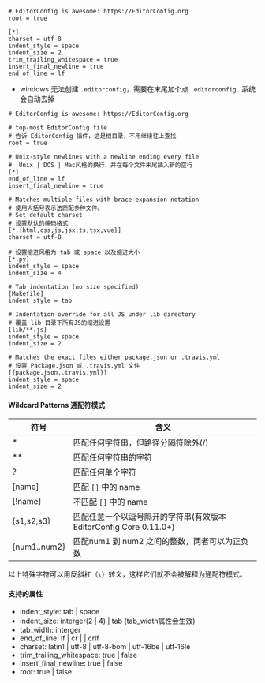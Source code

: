 
```
# EditorConfig is awesome: https://EditorConfig.org
root = true

[*]
charset = utf-8
indent_style = space
indent_size = 2
trim_trailing_whitespace = true
insert_final_newline = true
end_of_line = lf

```

- windows 无法创建 `.editorconfig`，需要在末尾加个点 `.editorconfig.` 系统会自动去掉

```
# EditorConfig is awesome: https://EditorConfig.org

# top-most EditorConfig file
# 告诉 EditorConfig 插件，这是根目录，不用继续往上查找
root = true

# Unix-style newlines with a newline ending every file
#  Unix | DOS | Mac风格的换行，并在每个文件末尾插入新的空行
[*]
end_of_line = lf
insert_final_newline = true

# Matches multiple files with brace expansion notation
# 使用大括号表示法匹配多种文件。
# Set default charset
# 设置默认的编码格式
[*.{html,css,js,jsx,ts,tsx,vue}]
charset = utf-8

# 设置缩进风格为 tab 或 space 以及缩进大小
[*.py]
indent_style = space
indent_size = 4

# Tab indentation (no size specified)
[Makefile]
indent_style = tab

# Indentation override for all JS under lib directory
# 覆盖 lib 目录下所有JS的缩进设置
[lib/**.js]
indent_style = space
indent_size = 2

# Matches the exact files either package.json or .travis.yml
# 设置 Package.json 或 .travis.yml 文件
[{package.json,.travis.yml}]
indent_style = space
indent_size = 2

```

#### Wildcard Patterns 通配符模式

| 符号          | 含义 |
| ------------- | ---- |
| *             | 匹配任何字符串，但路径分隔符除外(/) |
| **         |  匹配任何字符串的字符 |
| ?             |  匹配任何单个字符 |
| [name]     |  匹配 `[]` 中的 name |
| [!name]     |  不匹配 `[]` 中的 name |
| {s1,s2,s3} | 匹配任意一个以逗号隔开的字符串(有效版本 EditorConfig Core 0.11.0+) |
| {num1..num2} | 匹配num1 到 num2 之间的整数，两者可以为正负数 |

以上特殊字符可以用反斜杠（`\`）转义，这样它们就不会被解释为通配符模式。

#### 支持的属性

- indent_style: tab | space
- indent_size: interger(2 | 4) | tab (tab_width属性会生效)
- tab_width: interger
- end_of_line: lf | cr | | crlf
- charset: latin1 | utf-8 | utf-8-bom | utf-16be | utf-16le
- trim_trailing_whitespace: true | false
- insert_final_newline: true | false
- root: true | false
